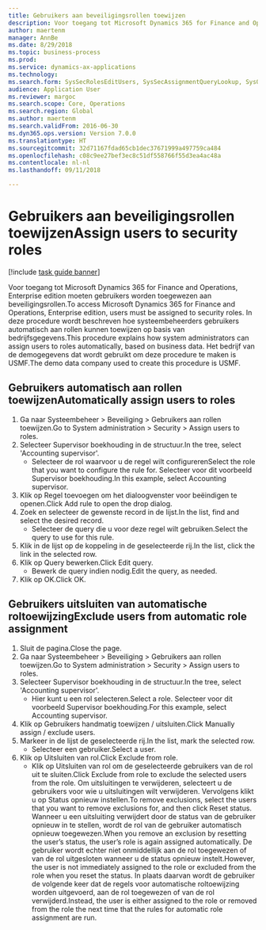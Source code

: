 ```yaml
--- 
title: Gebruikers aan beveiligingsrollen toewijzen
description: Voor toegang tot Microsoft Dynamics 365 for Finance and Operations, Enterprise edition moeten gebruikers worden toegewezen aan beveiligingsrollen.
author: maertenm
manager: AnnBe
ms.date: 8/29/2018
ms.topic: business-process
ms.prod: 
ms.service: dynamics-ax-applications
ms.technology: 
ms.search.form: SysSecRolesEditUsers, SysSecAssignmentQueryLookup, SysQueryForm, SysSecRoleExcludeUsers
audience: Application User
ms.reviewer: margoc
ms.search.scope: Core, Operations
ms.search.region: Global
ms.author: maertenm
ms.search.validFrom: 2016-06-30
ms.dyn365.ops.version: Version 7.0.0
ms.translationtype: HT
ms.sourcegitcommit: 32d71167fdad65cb1dec37671999a497759ca484
ms.openlocfilehash: c08c9ee27bef3ec8c51df558766f55d3ea4ac48a
ms.contentlocale: nl-nl
ms.lasthandoff: 09/11/2018

---
```

# <a name="assign-users-to-security-roles"></a><span data-ttu-id="32873-103">Gebruikers aan beveiligingsrollen toewijzen</span><span class="sxs-lookup"><span data-stu-id="32873-103">Assign users to security roles</span></span>

[!include [task guide banner](../../includes/task-guide-banner.md)]

<span data-ttu-id="32873-104">Voor toegang tot Microsoft Dynamics 365 for Finance and Operations, Enterprise edition moeten gebruikers worden toegewezen aan beveiligingsrollen.</span><span class="sxs-lookup"><span data-stu-id="32873-104">To access Microsoft Dynamics 365 for Finance and Operations, Enterprise edition, users must be assigned to security roles.</span></span> <span data-ttu-id="32873-105">In deze procedure wordt beschreven hoe systeembeheerders gebruikers automatisch aan rollen kunnen toewijzen op basis van bedrijfsgegevens.</span><span class="sxs-lookup"><span data-stu-id="32873-105">This procedure explains how system administrators can assign users to roles automatically, based on business data.</span></span> <span data-ttu-id="32873-106">Het bedrijf van de demogegevens dat wordt gebruikt om deze procedure te maken is USMF.</span><span class="sxs-lookup"><span data-stu-id="32873-106">The demo data company used to create this procedure is USMF.</span></span>


## <a name="automatically-assign-users-to-roles"></a><span data-ttu-id="32873-107">Gebruikers automatisch aan rollen toewijzen</span><span class="sxs-lookup"><span data-stu-id="32873-107">Automatically assign users to roles</span></span>
1. <span data-ttu-id="32873-108">Ga naar Systeembeheer > Beveiliging > Gebruikers aan rollen toewijzen.</span><span class="sxs-lookup"><span data-stu-id="32873-108">Go to System administration > Security > Assign users to roles.</span></span>
2. <span data-ttu-id="32873-109">Selecteer Supervisor boekhouding in de structuur.</span><span class="sxs-lookup"><span data-stu-id="32873-109">In the tree, select 'Accounting supervisor'.</span></span>
    * <span data-ttu-id="32873-110">Selecteer de rol waarvoor u de regel wilt configureren</span><span class="sxs-lookup"><span data-stu-id="32873-110">Select the role that you want to configure the rule for.</span></span> <span data-ttu-id="32873-111">Selecteer voor dit voorbeeld Supervisor boekhouding.</span><span class="sxs-lookup"><span data-stu-id="32873-111">In this example, select Accounting supervisor.</span></span>  
3. <span data-ttu-id="32873-112">Klik op Regel toevoegen om het dialoogvenster voor beëindigen te openen.</span><span class="sxs-lookup"><span data-stu-id="32873-112">Click Add rule to open the drop dialog.</span></span>
4. <span data-ttu-id="32873-113">Zoek en selecteer de gewenste record in de lijst.</span><span class="sxs-lookup"><span data-stu-id="32873-113">In the list, find and select the desired record.</span></span>
    * <span data-ttu-id="32873-114">Selecteer de query die u voor deze regel wilt gebruiken.</span><span class="sxs-lookup"><span data-stu-id="32873-114">Select the query to use for this rule.</span></span>  
5. <span data-ttu-id="32873-115">Klik in de lijst op de koppeling in de geselecteerde rij.</span><span class="sxs-lookup"><span data-stu-id="32873-115">In the list, click the link in the selected row.</span></span>
6. <span data-ttu-id="32873-116">Klik op Query bewerken.</span><span class="sxs-lookup"><span data-stu-id="32873-116">Click Edit query.</span></span>
    * <span data-ttu-id="32873-117">Bewerk de query indien nodig.</span><span class="sxs-lookup"><span data-stu-id="32873-117">Edit the query, as needed.</span></span>  
7. <span data-ttu-id="32873-118">Klik op OK.</span><span class="sxs-lookup"><span data-stu-id="32873-118">Click OK.</span></span>

## <a name="exclude-users-from-automatic-role-assignment"></a><span data-ttu-id="32873-119">Gebruikers uitsluiten van automatische roltoewijzing</span><span class="sxs-lookup"><span data-stu-id="32873-119">Exclude users from automatic role assignment</span></span>
1. <span data-ttu-id="32873-120">Sluit de pagina.</span><span class="sxs-lookup"><span data-stu-id="32873-120">Close the page.</span></span>
2. <span data-ttu-id="32873-121">Ga naar Systeembeheer > Beveiliging > Gebruikers aan rollen toewijzen.</span><span class="sxs-lookup"><span data-stu-id="32873-121">Go to System administration > Security > Assign users to roles.</span></span>
3. <span data-ttu-id="32873-122">Selecteer Supervisor boekhouding in de structuur.</span><span class="sxs-lookup"><span data-stu-id="32873-122">In the tree, select 'Accounting supervisor'.</span></span>
    * <span data-ttu-id="32873-123">Hier kunt u een rol selecteren.</span><span class="sxs-lookup"><span data-stu-id="32873-123">Select a role.</span></span> <span data-ttu-id="32873-124">Selecteer voor dit voorbeeld Supervisor boekhouding.</span><span class="sxs-lookup"><span data-stu-id="32873-124">For this example, select Accounting supervisor.</span></span>  
4. <span data-ttu-id="32873-125">Klik op Gebruikers handmatig toewijzen / uitsluiten.</span><span class="sxs-lookup"><span data-stu-id="32873-125">Click Manually assign / exclude users.</span></span>
5. <span data-ttu-id="32873-126">Markeer in de lijst de geselecteerde rij.</span><span class="sxs-lookup"><span data-stu-id="32873-126">In the list, mark the selected row.</span></span>
    * <span data-ttu-id="32873-127">Selecteer een gebruiker.</span><span class="sxs-lookup"><span data-stu-id="32873-127">Select a user.</span></span>  
6. <span data-ttu-id="32873-128">Klik op Uitsluiten van rol.</span><span class="sxs-lookup"><span data-stu-id="32873-128">Click Exclude from role.</span></span>
    * <span data-ttu-id="32873-129">Klik op Uitsluiten van rol om de geselecteerde gebruikers van de rol uit te sluiten.</span><span class="sxs-lookup"><span data-stu-id="32873-129">Click Exclude from role to exclude the selected users from the role.</span></span> <span data-ttu-id="32873-130">Om uitsluitingen te verwijderen, selecteert u de gebruikers voor wie u uitsluitingen wilt verwijderen. Vervolgens klikt u op Status opnieuw instellen.</span><span class="sxs-lookup"><span data-stu-id="32873-130">To remove exclusions, select the users that you want to remove exclusions for, and then click Reset status.</span></span> <span data-ttu-id="32873-131">Wanneer u een uitsluiting verwijdert door de status van de gebruiker opnieuw in te stellen, wordt de rol van de gebruiker automatisch opnieuw toegewezen.</span><span class="sxs-lookup"><span data-stu-id="32873-131">When you remove an exclusion by resetting the user’s status, the user’s role is again assigned automatically.</span></span> <span data-ttu-id="32873-132">De gebruiker wordt echter niet onmiddellijk aan de rol toegewezen of van de rol uitgesloten wanneer u de status opnieuw instelt.</span><span class="sxs-lookup"><span data-stu-id="32873-132">However, the user is not immediately assigned to the role or excluded from the role when you reset the status.</span></span> <span data-ttu-id="32873-133">In plaats daarvan wordt de gebruiker de volgende keer dat de regels voor automatische roltoewijzing worden uitgevoerd, aan de rol toegewezen of van de rol verwijderd.</span><span class="sxs-lookup"><span data-stu-id="32873-133">Instead, the user is either assigned to the role or removed from the role the next time that the rules for automatic role assignment are run.</span></span>  


